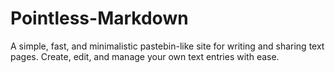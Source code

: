 # Pointless-Markdown
A simple, fast, and minimalistic pastebin-like site for writing and sharing text pages. Create, edit, and manage your own text entries with ease.
